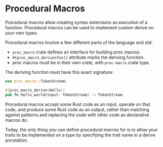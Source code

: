 # Procedural Macros

Procedural macros allow creating syntax extensions as execution of a function. Procedural macros can be used to implement custom derive on your own types.

Procedural macros involve a few different parts of the language and std:
- `proc_macro` crate defines an interface for building proc macros.
- `#[proc_macro_derive(Foo)]` attribute marks the deriving function.
- proc macros must be in their own crate, with `proc-macro` crate type.

The deriving function must have this exact signature:

```rust
use proc_macro::TokenStream;

#[proc_macro_derive(Hello)]
pub fn hello_world(input: TokenStream) -> TokenStream
```

Procedural macros accept some Rust code as an input, operate on that code, and produce some Rust code as an output, rather than matching against patterns and replacing the code with other code as declarative macros do.

Today, the only thing you can define procedural macros for is to allow your traits to be implemented on a type by specifying the trait name in a derive annotation.


